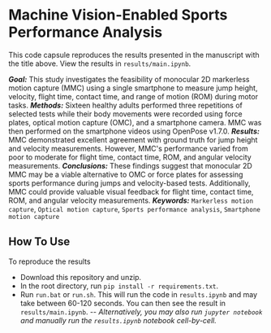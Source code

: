 
# Machine Vision-Enabled Sports Performance Analysis
This code capsule reproduces the results presented in the manuscript with the title above. View the results in ``results/main.ipynb``.

***Goal:*** This study investigates the feasibility of monocular 2D markerless motion capture (MMC) using a single smartphone to measure jump height, velocity, flight time, contact time, and range of motion (ROM) during motor tasks. ***Methods:*** Sixteen healthy adults performed three repetitions of selected tests while their body movements were recorded using force plates, optical motion capture (OMC), and a smartphone camera. MMC was then performed on the smartphone videos using OpenPose v1.7.0. ***Results:*** MMC demonstrated excellent agreement with ground truth for jump height and velocity measurements. However, MMC's performance varied from poor to moderate for flight time, contact time, ROM, and angular velocity measurements. ***Conclusions:*** These findings suggest that monocular 2D MMC may be a viable alternative to OMC or force plates for assessing sports performance during jumps and velocity-based tests. Additionally, MMC could provide valuable visual feedback for flight time, contact time, ROM, and angular velocity measurements.
***Keywords:*** `Markerless motion capture`, `Optical motion capture`, `Sports performance analysis`, `Smartphone motion capture`

## How To Use
To reproduce the results
- Download this repository and unzip.
- In the root directory, run ``pip install -r requirements.txt``.
- Run ``run.bat`` or ``run.sh``. This will run the code in ``results.ipynb`` and may take between 60-120 seconds. You can then see the result in ``results/main.ipynb``.
-- *Alternatively, you may also run ``jupyter notebook`` and manually run the ``results.ipynb`` notebook cell-by-cell.*